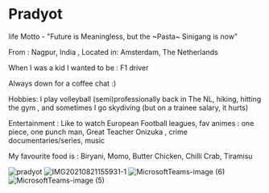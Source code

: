 # Pradyot

life Motto - "Future is Meaningless, but the ~Pasta~ Sinigang is now"

From : Nagpur, India , Located in: Amsterdam, The Netherlands

When I was a kid I wanted to be : F1 driver

Always down for a coffee chat :) 

Hobbies: I play volleyball (semi)professionally back in The NL, hiking, hitting the gym , and sometimes I go skydiving (but on a trainee salary, it hurts)

Entertainment : Like to watch European Football leagues, fav animes : one piece, one punch man, Great Teacher Onizuka , crime documentaries/series, music

My favourite food is : Biryani, Momo, Butter Chicken, Chilli Crab, Tiramisu



![pradyot](https://user-images.githubusercontent.com/20689007/197461684-0c56e7f2-4af0-4420-8c73-5d2e8f4793de.jpeg)
![IMG20210821155931-1](https://user-images.githubusercontent.com/20689007/197464572-221ef5de-0075-45ba-a02d-1f2ba6017179.jpg)
![MicrosoftTeams-image (6)](https://user-images.githubusercontent.com/20689007/197464853-462cb26e-ba00-45d7-aa80-6d997c172d8b.png)
![MicrosoftTeams-image (5)](https://user-images.githubusercontent.com/20689007/197464867-85ba7156-12e3-4864-9448-c3341939218b.png)
